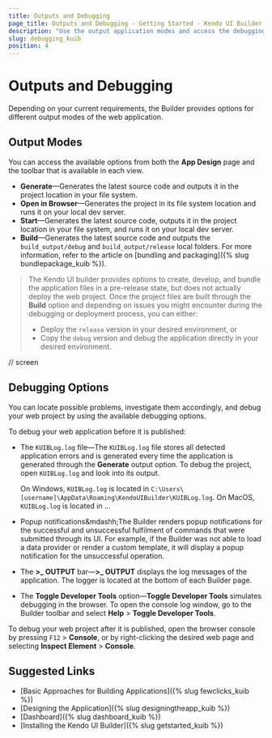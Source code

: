 ```yaml
---
title: Outputs and Debugging
page_title: Outputs and Debugging - Getting Started - Kendo UI Builder
description: "Use the output application modes and access the debugging options provided by the Kendo UI Builder."
slug: debugging_kuib
position: 4
---
```


# Outputs and Debugging

Depending on your current requirements, the Builder provides options for different output modes of the web application.

## Output Modes

You can access the available options from both the **App Design** page and the toolbar that is available in each view.

* **Generate**&mdash;Generates the latest source code and outputs it in the project location in your file system.
* **Open in Browser**&mdash;Generates the project in its file system location and runs it on your local dev server.
* **Start**&mdash;Generates the latest source code, outputs it in the project location in your file system, and runs it on your local dev server.
* **Build**&mdash;Generates the latest source code and outputs the `build_output/debug` and `build_output/release` local folders. For more information, refer to the article on [bundling and packaging]({% slug bundlepackage_kuib %}).

> The Kendo UI builder provides options to create, develop, and bundle the application files in a pre-release state, but does not actually deploy the web project. Once the project files are built through the **Build** option and depending on issues you might encounter during the debugging or deployment process, you can either:
> * Deploy the `release` version in your desired environment, or
> * Copy the `debug` version and debug the application directly in your desired environment.

// screen

## Debugging Options

You can locate possible problems, investigate them accordingly, and debug your web project by using the available debugging options.

To debug your web application before it is published:

* The `KUIBLog.log` file&mdash;The `KUIBLog.log` file stores all detected application errors and is generated every time the application is generated through the **Generate** output option. To debug the project, open `KUIBLog.log` and look into its output.

    On Windows, `KUIBLog.log` is located in `C:\Users\[username]\AppData\Roaming\KendoUIBuilder\KUIBLog.log`.
    On MacOS, `KUIBLog.log` is located in ...

* Popup notifications&mdashh;The Builder renders popup notifications for the successful and unsuccessful fulfilment of commands that were submitted through its UI. For example, if the Builder was not able to load a data provider or render a custom template, it will display a popup notification for the unsuccessful operation.   
* The **>_ OUTPUT** bar&mdash;**>_ OUTPUT** displays the log messages of the application. The logger is located at the bottom of each Builder page.
* The **Toggle Developer Tools** option&mdash;**Toggle Developer Tools** simulates debugging in the browser. To open the console log window, go to the Builder toolbar and select **Help** > **Toggle Developer Tools**.

To debug your web project after it is published, open the browser console by pressing `F12` > **Console**, or by right-clicking the desired web page and selecting **Inspect Element** > **Console**.

## Suggested Links

* [Basic Approaches for Building Applications]({% slug fewclicks_kuib %})
* [Designing the Application]({% slug designingtheapp_kuib %})
* [Dashboard]({% slug dashboard_kuib %})
* [Installing the Kendo UI Builder]({% slug getstarted_kuib %})
